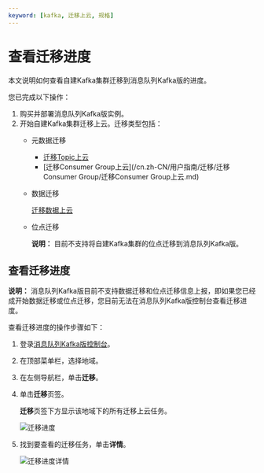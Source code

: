 ```yaml
---
keyword: [kafka, 迁移上云, 规格]
---
```


# 查看迁移进度

本文说明如何查看自建Kafka集群迁移到消息队列Kafka版的进度。

您已完成以下操作：

1.  购买并部署消息队列Kafka版实例。
2.  开始自建Kafka集群迁移上云。迁移类型包括：
    -   元数据迁移
        -   [迁移Topic上云](/cn.zh-CN/用户指南/迁移/迁移Topic/迁移Topic上云.md)
        -   [迁移Consumer Group上云](/cn.zh-CN/用户指南/迁移/迁移Consumer Group/迁移Consumer Group上云.md)
    -   数据迁移

        [迁移数据上云](/cn.zh-CN/用户指南/迁移/迁移数据/迁移数据上云.md)

    -   位点迁移

        **说明：** 目前不支持将自建Kafka集群的位点迁移到消息队列Kafka版。


## 查看迁移进度

**说明：** 消息队列Kafka版目前不支持数据迁移和位点迁移信息上报，即如果您已经成开始数据迁移或位点迁移，您目前无法在消息队列Kafka版控制台查看迁移进度。

查看迁移进度的操作步骤如下：

1.  登录[消息队列Kafka版控制台](https://kafka.console.aliyun.com/?spm=a2c4g.11186623.2.22.6bf72638IfKzDm)。

2.  在顶部菜单栏，选择地域。

3.  在左侧导航栏，单击**迁移**。

4.  单击**迁移**页签。

    **迁移**页签下方显示该地域下的所有迁移上云任务。

    ![迁移进度](https://static-aliyun-doc.oss-accelerate.aliyuncs.com/assets/img/zh-CN/2116119951/p135788.png)

5.  找到要查看的迁移任务，单击**详情**。

    ![迁移进度详情](https://static-aliyun-doc.oss-accelerate.aliyuncs.com/assets/img/zh-CN/2116119951/p135789.png)


